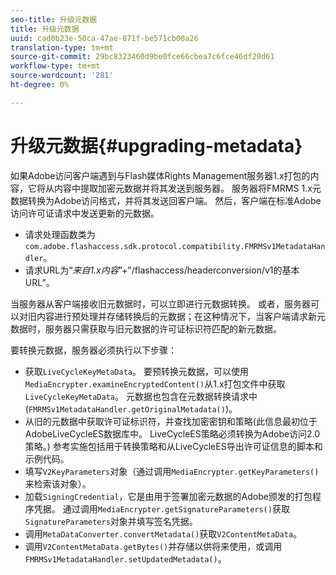 ```yaml
---
seo-title: 升级元数据
title: 升级元数据
uuid: cad0b23e-50ca-47ae-871f-be571cb00a26
translation-type: tm+mt
source-git-commit: 29bc8323460d9be0fce66cbea7c6fce46df20d61
workflow-type: tm+mt
source-wordcount: '281'
ht-degree: 0%

---
```



# 升级元数据{#upgrading-metadata}

如果Adobe访问客户端遇到与Flash媒体Rights Management服务器1.x打包的内容，它将从内容中提取加密元数据并将其发送到服务器。 服务器将FMRMS 1.x元数据转换为Adobe访问格式，并将其发送回客户端。 然后，客户端在标准Adobe访问许可证请求中发送更新的元数据。

* 请求处理函数类为`com.adobe.flashaccess.sdk.protocol.compatibility.FMRMSv1MetadataHandler`。
* 请求URL为“*来自1.x内容*”+&quot;/flashaccess/headerconversion/v1的基本URL”。

当服务器从客户端接收旧元数据时，可以立即进行元数据转换。 或者，服务器可以对旧内容进行预处理并存储转换后的元数据；在这种情况下，当客户端请求新元数据时，服务器只需获取与旧元数据的许可证标识符匹配的新元数据。

要转换元数据，服务器必须执行以下步骤：

* 获取`LiveCycleKeyMetaData`。 要预转换元数据，可以使用`MediaEncrypter.examineEncryptedContent()`从1.x打包文件中获取`LiveCycleKeyMetaData`。 元数据也包含在元数据转换请求中(`FMRMSv1MetadataHandler.getOriginalMetadata()`)。
* 从旧的元数据中获取许可证标识符，并查找加密密钥和策略(此信息最初位于AdobeLiveCycleES数据库中。 LiveCycleES策略必须转换为Adobe访问2.0策略。) 参考实施包括用于转换策略和从LiveCycleES导出许可证信息的脚本和示例代码。
* 填写`V2KeyParameters`对象（通过调用`MediaEncrypter.getKeyParameters()`来检索该对象）。
* 加载`SigningCredential`，它是由用于签署加密元数据的Adobe颁发的打包程序凭据。 通过调用`MediaEncrypter.getSignatureParameters()`获取`SignatureParameters`对象并填写签名凭据。
* 调用`MetaDataConverter.convertMetadata()`获取`V2ContentMetaData`。
* 调用`V2ContentMetaData.getBytes()`并存储以供将来使用，或调用`FMRMSv1MetadataHandler.setUpdatedMetadata()`。

